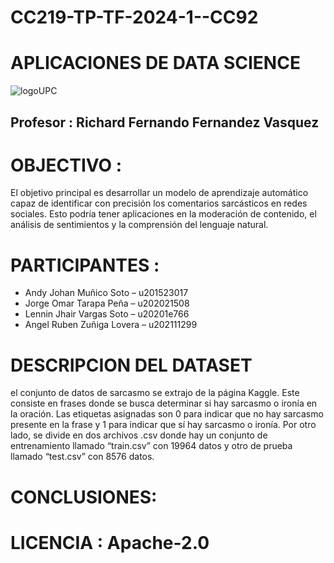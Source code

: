 # CC219-TP-TF-2024-1--CC92
# APLICACIONES DE DATA SCIENCE

![logoUPC](https://encrypted-tbn0.gstatic.com/images?q=tbn:ANd9GcSnCpTRf7X-YrxjfapBzhyoSpvipyeUG8Vh0Q&s)

## **Profesor :** Richard Fernando Fernandez Vasquez


# OBJECTIVO :
El objetivo principal es desarrollar un modelo de aprendizaje automático capaz de identificar con precisión los comentarios sarcásticos en redes sociales. Esto podría tener aplicaciones en la moderación de contenido, el análisis de sentimientos y la comprensión del lenguaje natural.

# PARTICIPANTES :
* Andy Johan Muñico Soto    –  u201523017
* Jorge Omar Tarapa Peña    –  u202021508
* Lennin Jhair Vargas Soto  –  u20201e766
* Angel Ruben Zuñiga Lovera –  u202111299

# DESCRIPCION DEL DATASET
el conjunto de datos de sarcasmo se extrajo de la página Kaggle. Este consiste en frases donde se busca determinar si hay sarcasmo o ironía en la oración. Las etiquetas asignadas son 0 para indicar que no hay sarcasmo presente en la frase y 1 para indicar que sí hay sarcasmo o ironía. Por otro lado, se divide en dos archivos .csv donde hay un conjunto de entrenamiento llamado “train.csv” con 19964 datos y otro de prueba llamado “test.csv” con 8576 datos.

# CONCLUSIONES:

# LICENCIA : **Apache-2.0**

